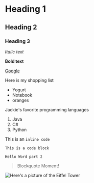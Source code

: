 # Heading 1
## Heading 2
### Heading 3

*Italic text*

**Bold text**

[Google](http://google.com)

Here is my shopping list
* Yogurt
* Notebook
* oranges

Jackie's favorite programming languages
1. Java
2. C#
3. Python

This is an `inline code`

```
This is a code block

Hello Word part 2

```
>Blockquote Moment!

![Here's a picture of the Eiffel Tower](https://static.toiimg.com/photo/msid-53891743,width-96,height-65.cms)
